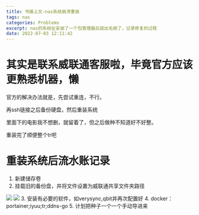 ```yaml
---
title: 书接上文-nas系统崩溃重装
tags: nas
categories: Problems
excerpt: nas的系统在安装了一个包管理器后就出毛病了，记录修复的过程
date: 2022-07-03 12:11:42
---
```


# 其实是联系威联通客服啦，毕竟官方应该更熟悉机器，懒
官方的解决办法就是，先尝试重连，不行。

再ssh链接之后备份硬盘，然后重装系统

里面下的电影我不想删，就留着了，但之后做种不知道好不好整。

重装完了顺便整个tr吧

# 重装系统后流水账记录
1. 新建储存卷
2. 挂载旧的备份盘，并将文件设置为威联通共享文件夹路径

![](https://s2.loli.net/2022/07/05/L8cCab5x29fnuBD.png)
![](https://s2.loli.net/2022/07/05/im7nAjJfHXhCt5O.png)
3. 安装有必要的软件，如verysync,qbit并再次配置好
4. docker：portainer;iyuu;tr;ddns-go
5. 计划把种子一个一个手动导进来